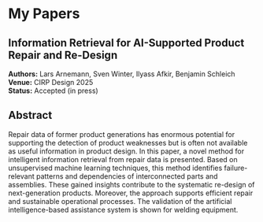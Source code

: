 # My Papers

## Information Retrieval for AI-Supported Product Repair and Re-Design

**Authors:** Lars Arnemann, Sven Winter, Ilyass Afkir, Benjamin Schleich  
**Venue:** CIRP Design 2025  
**Status:** Accepted (in press)  

## Abstract
Repair data of former product generations has enormous potential for supporting the detection of product weaknesses but is often not available as useful information in product design. In this paper, a novel method for intelligent information retrieval from repair data is presented. Based on unsupervised machine learning techniques, this method identifies failure-relevant patterns and dependencies of interconnected parts and assemblies. These gained insights contribute to the systematic re-design of next-generation products. Moreover, the approach supports efficient repair and sustainable operational processes. The validation of the artificial intelligence-based assistance system is shown for welding equipment.

